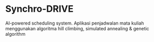 # Synchro-DRIVE
AI-powered scheduling system.
Aplikasi penjadwalan mata kuliah menggunakan algoritma hill climbing, simulated annealing & genetic algorithm

